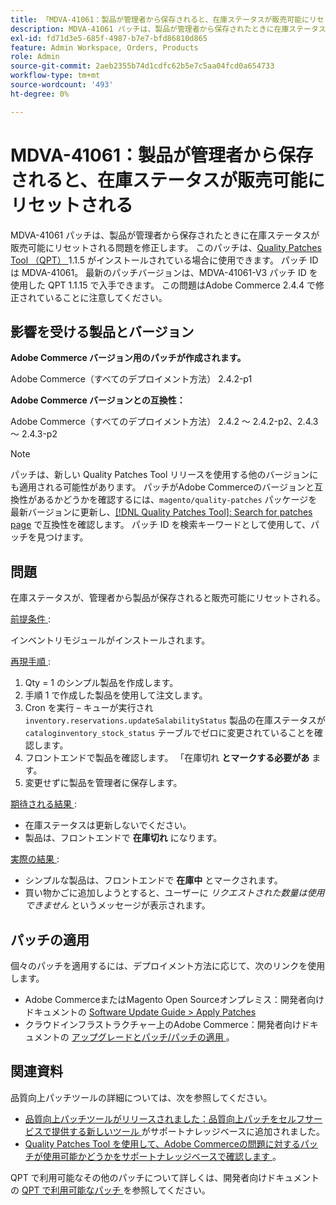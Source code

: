 ```yaml
---
title: 「MDVA-41061：製品が管理者から保存されると、在庫ステータスが販売可能にリセットされる」
description: MDVA-41061 パッチは、製品が管理者から保存されたときに在庫ステータスが販売可能にリセットされる問題を修正します。 このパッチは、[Quality Patches Tool （QPT） ] （https://experienceleague.adobe.com/en/docs/commerce-operations/upgrade-guide/patches/overview） 1.1.5 がインストールされている場合に利用できます。 パッチ ID は MDVA-41061。 最新のパッチバージョンは、MDVA-41061-V3 パッチ ID を使用した QPT 1.1.15 で入手できます。 この問題はAdobe Commerce 2.4.4 で修正されていることに注意してください。
exl-id: fd71d3e5-685f-4987-b7e7-bfd86810d865
feature: Admin Workspace, Orders, Products
role: Admin
source-git-commit: 2aeb2355b74d1cdfc62b5e7c5aa04fcd0a654733
workflow-type: tm+mt
source-wordcount: '493'
ht-degree: 0%

---
```


# MDVA-41061：製品が管理者から保存されると、在庫ステータスが販売可能にリセットされる

MDVA-41061 パッチは、製品が管理者から保存されたときに在庫ステータスが販売可能にリセットされる問題を修正します。 このパッチは、[Quality Patches Tool （QPT） ](https://experienceleague.adobe.com/en/docs/commerce-operations/upgrade-guide/patches/overview)1.1.5 がインストールされている場合に使用できます。 パッチ ID は MDVA-41061。 最新のパッチバージョンは、MDVA-41061-V3 パッチ ID を使用した QPT 1.1.15 で入手できます。 この問題はAdobe Commerce 2.4.4 で修正されていることに注意してください。

## 影響を受ける製品とバージョン

**Adobe Commerce バージョン用のパッチが作成されます。**

Adobe Commerce（すべてのデプロイメント方法） 2.4.2-p1

**Adobe Commerce バージョンとの互換性：**

Adobe Commerce（すべてのデプロイメント方法） 2.4.2 ～ 2.4.2-p2、2.4.3 ～ 2.4.3-p2

>[!NOTE]
>
>パッチは、新しい Quality Patches Tool リリースを使用する他のバージョンにも適用される可能性があります。 パッチがAdobe Commerceのバージョンと互換性があるかどうかを確認するには、`magento/quality-patches` パッケージを最新バージョンに更新し、[[!DNL Quality Patches Tool]: Search for patches page](https://experienceleague.adobe.com/tools/commerce-quality-patches/index.html) で互換性を確認します。 パッチ ID を検索キーワードとして使用して、パッチを見つけます。

## 問題

在庫ステータスが、管理者から製品が保存されると販売可能にリセットされる。

<u> 前提条件 </u>:

インベントリモジュールがインストールされます。

<u> 再現手順 </u>:

1. Qty = 1 のシンプル製品を作成します。
1. 手順 1 で作成した製品を使用して注文します。
1. Cron を実行 – キューが実行され `inventory.reservations.updateSalabilityStatus` 製品の在庫ステータスが `cataloginventory_stock_status` テーブルでゼロに変更されていることを確認します。
1. フロントエンドで製品を確認します。 「在庫切れ **とマークする必要があ** ます。
1. 変更せずに製品を管理者に保存します。

<u> 期待される結果 </u>:

* 在庫ステータスは更新しないでください。
* 製品は、フロントエンドで **在庫切れ** になります。

<u> 実際の結果 </u>:

* シンプルな製品は、フロントエンドで **在庫中** とマークされます。
* 買い物かごに追加しようとすると、ユーザーに *リクエストされた数量は使用できません* というメッセージが表示されます。

## パッチの適用

個々のパッチを適用するには、デプロイメント方法に応じて、次のリンクを使用します。

* Adobe CommerceまたはMagento Open Sourceオンプレミス：開発者向けドキュメントの [Software Update Guide > Apply Patches](https://experienceleague.adobe.com/en/docs/commerce-operations/tools/quality-patches-tool/usage)
* クラウドインフラストラクチャー上のAdobe Commerce：開発者向けドキュメントの [ アップグレードとパッチ/パッチの適用 ](https://experienceleague.adobe.com/en/docs/commerce-cloud-service/user-guide/develop/upgrade/apply-patches)。

## 関連資料

品質向上パッチツールの詳細については、次を参照してください。

* [ 品質向上パッチツールがリリースされました：品質向上パッチをセルフサービスで提供する新しいツール ](/help/announcements/adobe-commerce-announcements/magento-quality-patches-released-new-tool-to-self-serve-quality-patches.md) がサポートナレッジベースに追加されました。
* [Quality Patches Tool を使用して、Adobe Commerceの問題に対するパッチが使用可能かどうかをサポートナレッジベースで確認します ](/help/support-tools/patches-available-in-qpt-tool/check-patch-for-magento-issue-with-magento-quality-patches.md)。

QPT で利用可能なその他のパッチについて詳しくは、開発者向けドキュメントの [QPT で利用可能なパッチ ](https://experienceleague.adobe.com/tools/commerce-quality-patches/index.html) を参照してください。
